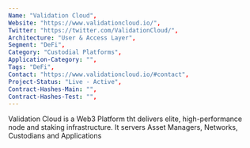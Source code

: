 ```yaml
---
Name: "Validation Cloud",
Website: "https://www.validationcloud.io/",
Twitter: "https://twitter.com/ValidationCloud/",
Architecture: "User & Access Layer",
Segment: "DeFi",
Category: "Custodial Platforms",
Application-Category: "",
Tags: "DeFi",
Contact: "https://www.validationcloud.io/#contact",
Project-Status: "Live - Active",
Contract-Hashes-Main: "",
Contract-Hashes-Test: "",
---
```

<!--lang:en--> 
Validation Cloud is a Web3 Platform tht delivers elite, high-performance node and staking infrastructure. It servers Asset Managers, Networks, Custodians and Applications
<!--lang:es--] 
Validation Cloud es una plataforma Web3 que ofrece una infraestructura de staking y nodos de élite y alto rendimiento. Sirve a Gestores de Activos, Redes, Custodios y Aplicaciones
<!--lang:de--] 
Validation Cloud ist eine Web3-Plattform, die erstklassige, hochleistungsfähige Node- und Staking-Infrastruktur bereitstellt. Es dient Asset Managern, Netzwerken, Depotbanken und Anwendungen
<!--lang:fr--] 
Validation Cloud est une plate-forme Web3 qui fournit une infrastructure de nœuds et de jalonnement d'élite et hautes performances. Il sert les gestionnaires d'actifs, les réseaux, les dépositaires et les applications
<!--lang:pl--] 
Validation Cloud to platforma Web3, która zapewnia elitarną, wysokowydajną infrastrukturę węzłów i stakingu. Obsługuje zarządców zasobów, sieci, opiekunów i aplikacje
<!--lang:uk--] 
Validation Cloud — це платформа Web3, яка надає елітну високопродуктивну інфраструктуру вузлів і стейкингів. Він обслуговує менеджерів активів, мереж, зберігачів і додатків
[!--lang:*-->  
